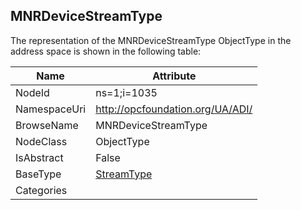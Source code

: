<!-- objecttype -->
## MNRDeviceStreamType
  
<!-- end of text -->
The representation of the MNRDeviceStreamType ObjectType in the address space is shown in the following table:  

|Name|Attribute|
|---|---|
|NodeId|ns=1;i=1035|
|NamespaceUri|http://opcfoundation.org/UA/ADI/|
|BrowseName|MNRDeviceStreamType|
|NodeClass|ObjectType|
|IsAbstract|False|
|BaseType|[StreamType](../../ObjectTypes/StreamType/readme.md)|
|Categories||

